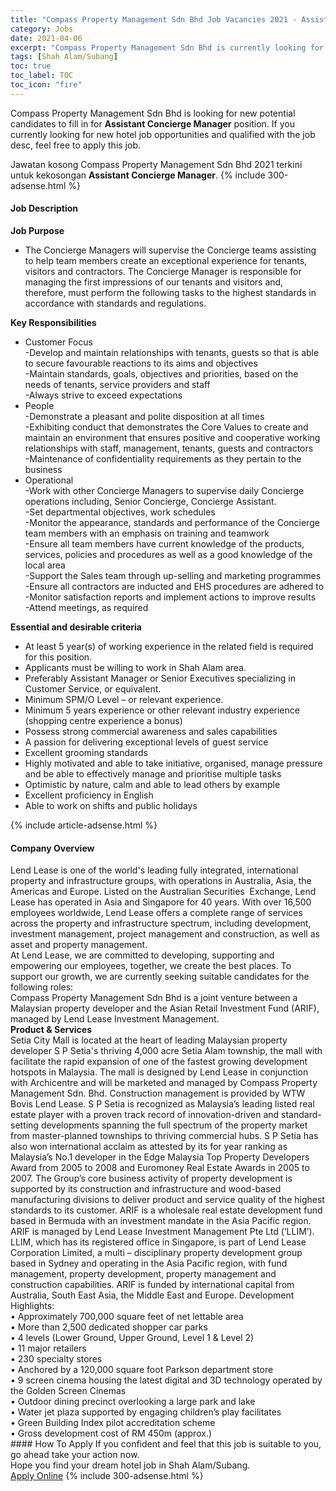 ```yaml
---
title: "Compass Property Management Sdn Bhd Job Vacancies 2021 - Assistant Concierge Manager" 
category: Jobs 
date: 2021-04-06 
excerpt: "Compass Property Management Sdn Bhd is currently looking for suitable person to fill in the Assistant Concierge Manager which positioned at Shah Alam/Subang" 
tags: [Shah Alam/Subang] 
toc: true 
toc_label: TOC 
toc_icon: "fire" 
--- 
```


<p>Compass Property Management Sdn Bhd is looking for new potential candidates to fill in for <b>Assistant Concierge Manager</b> position. If you currently looking for new hotel job opportunities and qualified with the job desc, feel free to apply this job.
</p>Jawatan kosong Compass Property Management Sdn Bhd 2021 terkini untuk kekosongan <b>Assistant Concierge Manager</b>. 
{% include 300-adsense.html %} 
<div><div><h4>Job Description</h4></div><div><div><span><div><div><strong>Job Purpose</strong></div><ul><li>The Concierge Managers will supervise the Concierge teams assisting to help team members create an exceptional experience for tenants, visitors and contractors. The Concierge Manager is responsible for managing the first impressions of our&#160;tenants and&#160;visitors and, therefore, must perform the following tasks to the highest standards in accordance with standards and regulations.</li></ul><div><strong>Key Responsibilities&#160;</strong></div><ul><li>Customer Focus<div>-Develop and maintain relationships with tenants, guests so that is able to secure favourable reactions to its aims and objectives</div>-Maintain standards, goals, objectives and priorities, based on the needs of tenants, service providers and staff<div>-Always strive to exceed expectations</div></li><li><div>People</div>-Demonstrate a pleasant and polite disposition at all times<div>-Exhibiting conduct that demonstrates the Core Values to create and maintain an environment that ensures positive and cooperative working relationships with staff, management, tenants, guests and contractors</div>-Maintenance of confidentiality requirements as they pertain to the business</li><li>Operational<div>-Work with other Concierge Managers to supervise daily Concierge operations including, Senior Concierge, Concierge Assistant.</div><div>-Set departmental objectives, work schedules</div><div>-Monitor the appearance, standards and performance of the Concierge team members with an emphasis on training and teamwork</div>-Ensure all team members have current knowledge of the products, services, policies and procedures as well as a good knowledge of the local area<div>-Support the Sales team through up-selling and marketing programmes</div>-Ensure all contractors are inducted and EHS procedures are adhered to<div>-Monitor satisfaction reports and implement actions to improve results</div>-Attend meetings, as required</li></ul><div><strong>Essential and desirable criteria&#160;</strong></div><ul><li>At least&#160;5 year(s) of working experience in the related field is required for this position.</li><li>Applicants must be willing to work in Shah Alam area.</li><li>Preferably&#160;Assistant Manager or Senior Executives specializing in Customer Service, or equivalent.</li><li>Minimum SPM/O Level &#8211; or relevant experience.</li><li>Minimum&#160;5 years experience or other relevant industry experience (shopping centre experience a bonus)</li><li>Possess strong commercial awareness and sales capabilities</li><li>A passion for delivering exceptional levels of guest service</li><li>Excellent grooming standards</li><li>Highly motivated and able to take initiative, organised, manage pressure and be able to effectively manage and prioritise multiple tasks</li><li>Optimistic by nature, calm and able to lead others by example</li><li>Excellent proficiency in English</li><li>Able to work on shifts and public holidays</li></ul></div></span></div></div></div> 
{% include article-adsense.html %} 
<div><div><h4>Company Overview</h4></div><div><div><span><div><div>
<div>
		Lend Lease is one of the world's leading fully integrated, international property and infrastructure groups, with operations in Australia, Asia, the Americas and Europe. Listed on the Australian Securities&#160; Exchange, Lend Lease has operated in Asia and Singapore for 40 years. With over 16,500 employees worldwide, Lend Lease offers a complete range of services across the property and infrastructure spectrum, including development, investment management, project management and construction, as well as asset and property management.</div>
<div>
		At Lend Lease, we are committed to developing, supporting and empowering our employees, together, we create the best places. To support our growth, we are currently seeking suitable candidates for the following roles:</div>
<div>
		Compass Property Management Sdn Bhd is a joint venture between a Malaysian property developer and the Asian Retail Investment Fund (ARIF), managed by Lend Lease Investment Management.</div>
<div>
<strong>Product &amp; Services</strong><br>
		Setia City Mall is located at the heart of leading Malaysian property developer S P Setia's thriving 4,000 acre Setia Alam township, the mall with facilitate the rapid expansion of one of the fastest growing development hotspots in Malaysia. The mall is designed by Lend Lease in conjunction with Archicentre and will be marketed and managed by Compass Property Management Sdn. Bhd. Construction management is provided by WTW Bovis Lend Lease. S P Setia is recognized as Malaysia&#8217;s leading listed real estate player with a proven track record of innovation-driven and standard-setting developments spanning the full spectrum of the property market from master-planned townships to thriving commercial hubs. S P Setia has also won international acclaim as attested by its for year ranking as Malaysia&#8217;s No.1 developer in the Edge Malaysia Top Property Developers Award from 2005 to 2008 and Euromoney Real Estate Awards in 2005 to 2007. The Group&#8217;s core business activity of property development is supported by its construction and infrastructure and wood-based manufacturing divisions to deliver product and service quality of the highest standards to its customer. ARIF is a wholesale real estate development fund based in Bermuda with an investment mandate in the Asia Pacific region. ARIF is managed by Lend Lease Investment Management Pte Ltd (&#8216;LLIM&#8217;). LLIM, which has its registered office in Singapore, is part of Lend Lease Corporation Limited, a multi &#8211; disciplinary property development group based in Sydney and operating in the Asia Pacific region, with fund management, property development, property management and construction capabilities. ARIF is funded by international capital from Australia, South East Asia, the Middle East and Europe. Development Highlights:</div>
<div>
		&#8226; Approximately 700,000 square feet of net lettable area<br>
		&#8226; More than 2,500 dedicated shopper car parks<br>
		&#8226; 4 levels (Lower Ground, Upper Ground, Level 1 &amp; Level 2)<br>
		&#8226; 11 major retailers<br>
		&#8226; 230 specialty stores<br>
		&#8226; Anchored by a 120,000 square foot Parkson department store<br>
		&#8226; 9 screen cinema housing the latest digital and 3D technology operated by the Golden Screen Cinemas<br>
		&#8226; Outdoor dining precinct overlooking a large park and lake<br>
		&#8226; Water jet plaza supported by engaging children&#8217;s play facilitates<br>
		&#8226; Green Building Index pilot accreditation scheme<br>
		&#8226; Gross development cost of RM 450m (approx.)</div>
</div></div></span></div></div></div> 
#### How To Apply 
If you confident and feel that this job is suitable to you, go ahead take your action now. <br/> 
Hope you find your dream hotel job in Shah Alam/Subang. <br/> 
<a href="https://www.jobstreet.com.my/en/job/assistant-concierge-manager-4519741?jobId=jobstreet-my-job-4519741" class="btn btn--info" target="_blank" rel="nofollow noopenner">Apply Online</a> 
{% include 300-adsense.html %} 